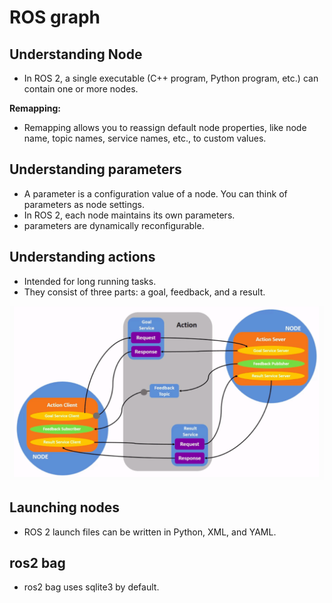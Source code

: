 # ROS graph

## Understanding Node

* In ROS 2, a single executable (C++ program, Python program, etc.) can contain one or more nodes.

**Remapping:**
  * Remapping allows you to reassign default node properties, like node name, topic names, service names, etc., to custom values.

## Understanding parameters

- A parameter is a configuration value of a node. You can think of parameters as node settings.
- In ROS 2, each node maintains its own parameters.
- parameters are dynamically reconfigurable.

## Understanding actions

* Intended for long running tasks.
* They consist of three parts: a goal, feedback, and a result.

![action](./action.png)

## Launching nodes

* ROS 2 launch files can be written in Python, XML, and YAML.

## ros2 bag

* ros2 bag uses sqlite3 by default.
